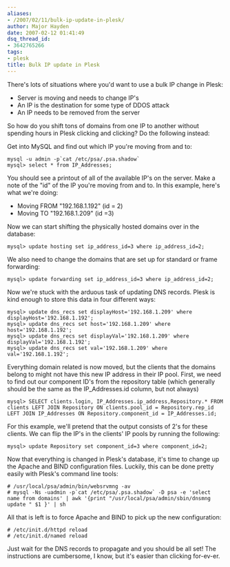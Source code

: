 ```yaml
---
aliases:
- /2007/02/11/bulk-ip-update-in-plesk/
author: Major Hayden
date: 2007-02-12 01:41:49
dsq_thread_id:
- 3642765266
tags:
- plesk
title: Bulk IP update in Plesk
---
```


There's lots of situations where you'd want to use a bulk IP change in Plesk:

* Server is moving and needs to change IP's
* An IP is the destination for some type of DDOS attack
* An IP needs to be removed from the server

So how do you shift tons of domains from one IP to another without spending hours in Plesk clicking and clicking? Do the following instead:

Get into MySQL and find out which IP you're moving from and to:

```
mysql -u admin -p`cat /etc/psa/.psa.shadow`
mysql> select * from IP_Addresses;
```

You should see a printout of all of the available IP's on the server. Make a note of the "id" of the IP you're moving from and to. In this example, here's what we're doing:

* Moving FROM "192.168.1.192" (id = 2)
* Moving TO "192.168.1.209" (id =3)

Now we can start shifting the physically hosted domains over in the database:

```
mysql> update hosting set ip_address_id=3 where ip_address_id=2;
```

We also need to change the domains that are set up for standard or frame forwarding:

```
mysql> update forwarding set ip_address_id=3 where ip_address_id=2;
```

Now we're stuck with the arduous task of updating DNS records. Plesk is kind enough to store this data in four different ways:

```
mysql> update dns_recs set displayHost='192.168.1.209' where displayHost='192.168.1.192';
mysql> update dns_recs set host='192.168.1.209' where host='192.168.1.192';
mysql> update dns_recs set displayVal='192.168.1.209' where displayVal='192.168.1.192';
mysql> update dns_recs set val='192.168.1.209' where val='192.168.1.192';
```

Everything domain related is now moved, but the clients that the domains belong to might not have this new IP address in their IP pool. First, we need to find out our component ID's from the repository table (which generally should be the same as the IP_Addresses.id column, but not always)

```
mysql> SELECT clients.login, IP_Addresses.ip_address,Repository.* FROM clients LEFT JOIN Repository ON clients.pool_id = Repository.rep_id LEFT JOIN IP_Addresses ON Repository.component_id = IP_Addresses.id;
```

For this example, we'll pretend that the output consists of 2's for these clients. We can flip the IP's in the clients' IP pools by running the following:

```
mysql> update Repository set component_id=3 where component_id=2;
```

Now that everything is changed in Plesk's database, it's time to change up the Apache and BIND configuration files. Luckily, this can be done pretty easily with Plesk's command line tools:

```
# /usr/local/psa/admin/bin/websrvmng -av
# mysql -Ns -uadmin -p`cat /etc/psa/.psa.shadow` -D psa -e 'select name from domains' | awk '{print "/usr/local/psa/admin/sbin/dnsmng update " $1 }' | sh
```

All that is left is to force Apache and BIND to pick up the new configuration:

```
# /etc/init.d/httpd reload
# /etc/init.d/named reload
```

Just wait for the DNS records to propagate and you should be all set! The instructions are cumbersome, I know, but it's easier than clicking for-ev-er.